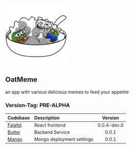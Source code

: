 ![Logo](./falafel/public/logo192.png)
## OatMeme
an app with various delicious memes to feed your appetite


### Version-Tag: PRE-ALPHA

|   Codebase            |   Description                   |    Version      |
|   :-------            |   :----------                   |   :-------:     |
| [Falafel](./falafel)  |   React frontend                |   0.0.4-dev.0   |
| [Butter](./butter)    |   Backend Service               |   0.0.1         |
| [Mango](./mango)      |   Mongo deployment settings     |   0.0.1         |
